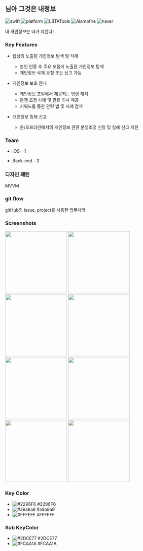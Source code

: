 ## 님아 그것은 내정보

![swift](<https://img.shields.io/badge/swift-5.0-orange.svg>) ![platform](<https://img.shields.io/badge/platform-iOS-9cf.svg>) ![LBTATools](<https://img.shields.io/badge/LBTATools-blue.svg>) ![Alamofire](<https://img.shields.io/badge/Alamofire-red.svg>) ![naver](<https://img.shields.io/badge/Naver Login Auth-green.svg>)

내 개인정보는 내가 지킨다!



### Key Features

- 웹상의 노출된 개인정보 탐색 및 삭제
  - 본인 인증 후 주요 포털에 노출된 개인정보 탐색
  - 개인정보 삭제 요청 또는 신고 가능

- 개인정보 보호 안내
  - 개인정보 포털에서 제공되는 법령 해석
  - 분쟁 조정 사례 및 관련 기사 제공
  - 키워드를 통한 관련 법 및 사례 검색
- 개인정보 침해 신고
  - 온/오프라인에서의 개인정보 관련 분쟁조정 신청 및 침해 신고 지원



### Team

- iOS - 1

- Back-end - 3



### 디자인 패턴

MVVM



### git flow

gitHub의 issue, project를 사용한 업무처리



### Screenshots

<img src="https://github.com/corykim0829/thats-my-info/tree/master/screenshots/screen1.png" width="200px" />

<img src="https://github.com/corykim0829/thats-my-info/tree/master/screenshots/screen2.png" width="200px" />

<img src="https://github.com/corykim0829/thats-my-info/tree/master/screenshots/screen3.png" width="200px" />

<img src="https://github.com/corykim0829/thats-my-info/tree/master/screenshots/screen4.png" width="200px" />

<img src="https://github.com/corykim0829/thats-my-info/tree/master/screenshots/screen5.png" width="200px" />

<img src="https://github.com/corykim0829/thats-my-info/tree/master/screenshots/screen6.png" width="200px" />

<img src="https://github.com/corykim0829/thats-my-info/tree/master/screenshots/screen7.png" width="200px" />

<img src="https://github.com/corykim0829/thats-my-info/tree/master/screenshots/screen8.png" width="200px" />



### Key Color

- ![#2296F6](https://placehold.it/15/2296F6/000000?text=+) #2296F6
- ![#a9a9a9](https://placehold.it/15/a9a9a9/000000?text=+) #a9a9a9
- ![#FFFFFF](https://placehold.it/15/FFFFFF/000000?text=+) #FFFFFF

### Sub KeyColor

- ![#2DCE77](https://placehold.it/15/2DCE77/000000?text=+) #2DCE77
- ![#FCAA1A](https://placehold.it/15/FCAA1A/000000?text=+) #FCAA1A

